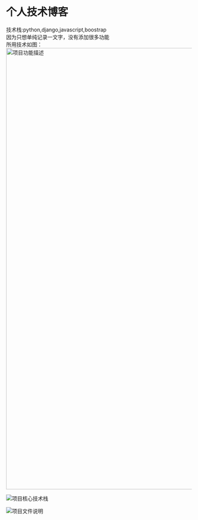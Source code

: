 #  个人技术博客
技术栈:python,django,javascript,boostrap<br>
因为只想单纯记录一文字，没有添加很多功能 <br>
所用技术如图：
<img width="1194" alt="项目功能描述" src="https://user-images.githubusercontent.com/85549171/126589361-1b0d82fe-1d8a-4feb-bf3e-74e81cf81eb9.png">

![项目核心技术栈](https://user-images.githubusercontent.com/85549171/126589368-fa8fc6ed-ee5c-4d89-932d-443755306169.png)

![项目文件说明](https://user-images.githubusercontent.com/85549171/126589375-3c93fd94-a997-46c4-bad0-77779e752272.png)
